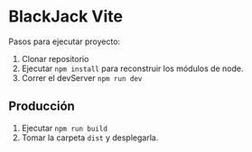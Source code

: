 # BlackJack Vite

Pasos para ejecutar proyecto:

1. Clonar repositorio
2. Ejecutar ```npm install``` para reconstruir los módulos de node.
3. Correr el devServer ```npm run dev```

## Producción

1. Ejecutar ```npm run build```
2. Tomar la carpeta ```dist``` y desplegarla.